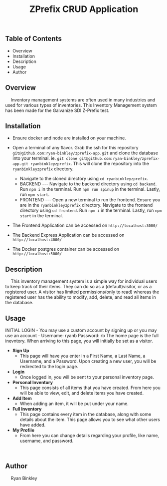 <h1 align='center'> ZPrefix CRUD Application </h1>

<br/>

## Table of Contents
- Overview
- Installation
- Description
- Usage
- Author


## Overview
&emsp; Inventory management systems are often used in many industries and used for various types of inventories. This Inventory Management system has been made for the Galvanize SDI Z-Prefix test.


## Installation
- Ensure docker and node are installed on your machine.
- Open a terminal of any flavor. Grab the ssh for this repository `git@github.com:ryan-binkley/zprefix-app.git` and clone the database into your terminal. ie. `git clone git@github.com:ryan-binkley/zprefix-app.git ryanbinkleyzprefix`. This will clone the repository into the `ryanbinkleyzprefix` directory.
  - Navigate to the cloned directory using `cd ryanbinkleyzprefix`.
  - BACKEND --- Navigate to the backend directory using `cd backend`. Run `npm i` in the terminal. Run `npm run spinup` in the terminal. Lastly, run `npm start`.
  - FRONTEND --- Open a new terminal to run the frontend. Ensure you are in the `ryanbinkleyzprefix` directory. Navigate to the frontend directory using `cd frontend`. Run `npm i` in the terminal. Lastly, run `npm start` in the terminal.

- The Frontend Application can be accessed on `http://localhost:3000/`
- The Backend Express Application can be accessed on `http://localhost:4000/`
- The Docker postgres container can be accessed on `http://localhost:5000/`


## Description
&emsp; This inventory management system is a simple way for individual users to keep track of their items. They can do so as a (default)visitor, or as a registered user. A visitor has limited permissions(only to read) whereas the registered user has the ability to modify, add, delete, and read all items in the database.

## Usage
INITIAL LOGIN - You may use a custom account by signing up or you may use an account - Username: ryanb Password: rb
The home page is the full inevntory. When arriving to this page, you will initially be set as a visitor.
- **Sign Up**
   - This page will have you enter in a First Name, a Last Name, a Username, and a Password. Upon creating a new user, you will be redirected to the login page.
- **Login**
   - Once logged in, you will be sent to your personal inventory page.
- **Personal Inventory**
   - This page consists of all items that you have created. From here you will be able to view, edit, and delete items you have created.
- **Add Item**
   - When adding an item, it will be put under your name.
- **Full Inventory**
   - This page contains every item in the database, along with some details about the item. This page allows you to see what other users have added.
- **My Profile**
   - From here you can change details regarding your profile, like name, username, and password. 

<br/>

## Author
&emsp; Ryan Binkley

<br/>